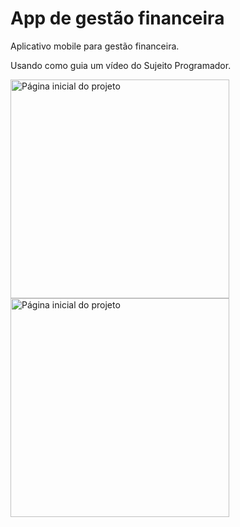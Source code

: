 <h1>App de gestão financeira</h1>
<p>Aplicativo mobile para gestão financeira.</p>
<p>Usando como guia um vídeo do Sujeito Programador.</p>
<img src='https://iili.io/XCezsn.png' alt=' Página inicial do projeto' width='350'>
<img src='https://iili.io/XCexWX.png' alt=' Página inicial do projeto' width='350'>
